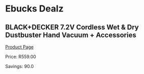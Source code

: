
# Ebucks Dealz
## BLACK+DECKER 7.2V Cordless Wet & Dry Dustbuster Hand Vacuum + Accessories
[Product Page](https://www.ebucks.com/web/shop/productSelected.do?prodId=1069249584&catId=998409624)

Price: R559.00

Savings: 90.0


	